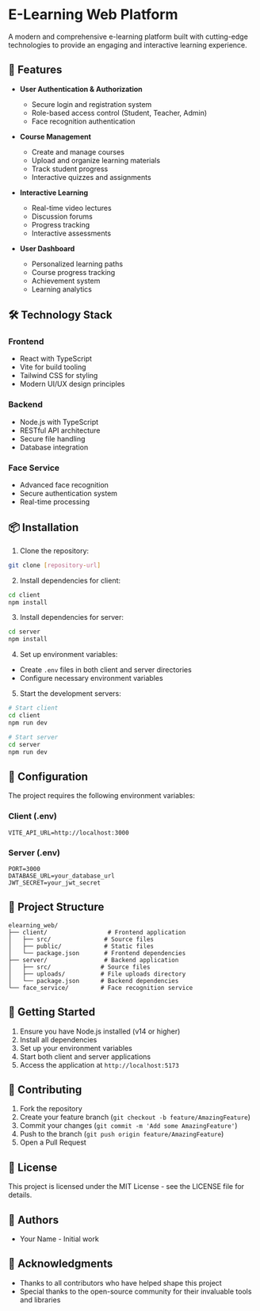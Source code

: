 # E-Learning Web Platform

A modern and comprehensive e-learning platform built with cutting-edge technologies to provide an engaging and interactive learning experience.

## 🚀 Features

- **User Authentication & Authorization**

  - Secure login and registration system
  - Role-based access control (Student, Teacher, Admin)
  - Face recognition authentication

- **Course Management**

  - Create and manage courses
  - Upload and organize learning materials
  - Track student progress
  - Interactive quizzes and assignments

- **Interactive Learning**

  - Real-time video lectures
  - Discussion forums
  - Progress tracking
  - Interactive assessments

- **User Dashboard**
  - Personalized learning paths
  - Course progress tracking
  - Achievement system
  - Learning analytics

## 🛠️ Technology Stack

### Frontend

- React with TypeScript
- Vite for build tooling
- Tailwind CSS for styling
- Modern UI/UX design principles

### Backend

- Node.js with TypeScript
- RESTful API architecture
- Secure file handling
- Database integration

### Face Service

- Advanced face recognition
- Secure authentication system
- Real-time processing

## 📦 Installation

1. Clone the repository:

```bash
git clone [repository-url]
```

2. Install dependencies for client:

```bash
cd client
npm install
```

3. Install dependencies for server:

```bash
cd server
npm install
```

4. Set up environment variables:

- Create `.env` files in both client and server directories
- Configure necessary environment variables

5. Start the development servers:

```bash
# Start client
cd client
npm run dev

# Start server
cd server
npm run dev
```

## 🔧 Configuration

The project requires the following environment variables:

### Client (.env)

```
VITE_API_URL=http://localhost:3000
```

### Server (.env)

```
PORT=3000
DATABASE_URL=your_database_url
JWT_SECRET=your_jwt_secret
```

## 📁 Project Structure

```
elearning_web/
├── client/                 # Frontend application
│   ├── src/               # Source files
│   ├── public/            # Static files
│   └── package.json       # Frontend dependencies
├── server/                # Backend application
│   ├── src/              # Source files
│   ├── uploads/          # File uploads directory
│   └── package.json      # Backend dependencies
└── face_service/         # Face recognition service
```

## 🚀 Getting Started

1. Ensure you have Node.js installed (v14 or higher)
2. Install all dependencies
3. Set up your environment variables
4. Start both client and server applications
5. Access the application at `http://localhost:5173`

## 🤝 Contributing

1. Fork the repository
2. Create your feature branch (`git checkout -b feature/AmazingFeature`)
3. Commit your changes (`git commit -m 'Add some AmazingFeature'`)
4. Push to the branch (`git push origin feature/AmazingFeature`)
5. Open a Pull Request

## 📝 License

This project is licensed under the MIT License - see the LICENSE file for details.

## 👥 Authors

- Your Name - Initial work

## 🙏 Acknowledgments

- Thanks to all contributors who have helped shape this project
- Special thanks to the open-source community for their invaluable tools and libraries
